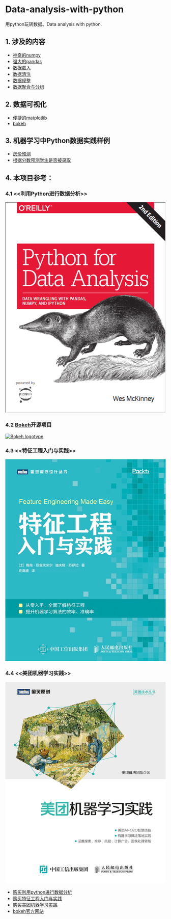 # Data-analysis-with-python
用python玩转数据。Data analysis with python.

## 1. 涉及的内容

- [神奇的numpy](https://nbviewer.jupyter.org/github/SuperSupeng/Data-analysis-with-python/blob/master/dataAnalysis/Magical-numpy/神奇的numpy.ipynb)
- [强大的pandas](https://nbviewer.jupyter.org/github/SuperSupeng/Data-analysis-with-python/blob/master/dataAnalysis/Powerful-pandas/强大的pandas.ipynb)
- [数据载入]()
- [数据清洗]()
- [数据规整]()
- [数据聚合与分组]()

## 2. 数据可视化

- [便捷的matplotlib](https://nbviewer.jupyter.org/github/SuperSupeng/Data-analysis-with-python/blob/master/dataAnalysis/beautiful-matplotlib/美丽的matplotlib.ipynb)
- [bokeh](https://github.com/SuperSupeng/Data-analysis-with-python/blob/master/dataAnalysis/oh-bokeh/README.md)

## 3. 机器学习中Python数据实践样例

- [房价预测]()
- [根据分数预测学生是否被录取]()


## 4. 本项目参考：
### 4.1 <<利用Python进行数据分析>>

![利用Python进行数据分析](https://github.com/SuperSupeng/Data-analysis-with-python/blob/master/imgs/%E5%88%A9%E7%94%A8python%E8%BF%9B%E8%A1%8C%E6%95%B0%E6%8D%AE%E5%88%86%E6%9E%90.png?raw=true)

### 4.2 [Bokeh](https://github.com/bokeh/bokeh)开源项目

<a href="https://bokeh.org">
  <img src="https://static.bokeh.org/logos/logotype.svg" height="60" alt="Bokeh logotype" />
</a>

### 4.3 <<特征工程入门与实践>>

![特征工程入门与实践](https://github.com/SuperSupeng/Data-analysis-with-python/blob/master/imgs/%E7%89%B9%E5%BE%81%E5%B7%A5%E7%A8%8B%E5%85%A5%E9%97%A8%E4%B8%8E%E5%AE%9E%E8%B7%B5.jpg?raw=true)

### 4.4 <<美团机器学习实践>>

![美团机器学习实践](https://github.com/SuperSupeng/Data-analysis-with-python/blob/master/imgs/%E7%BE%8E%E5%9B%A2%E6%9C%BA%E5%99%A8%E5%AD%A6%E4%B9%A0%E5%AE%9E%E8%B7%B5.jpg?raw=true)

- [购买利用python进行数据分析](https://www.amazon.com/gp/product/1491957662/ref=as_li_tl?ie=UTF8&tag=quantpytho-20&camp=1789&creative=9325&linkCode=as2&creativeASIN=1491957662&linkId=8c3bf87b221dbcd8f541f0db20d4da83)
- [购买特征工程入门与实践](https://item.jd.com/12530567.html)
- [购买美团机器学习实践](https://item.jd.com/12414240.html)
- [bokeh官方网站](https://docs.bokeh.org/en/latest/index.html)

